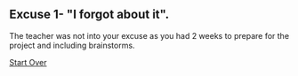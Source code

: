 Excuse 1- "I forgot about it".
---
The teacher was not into your excuse as you had 2 weeks to prepare for the project and including brainstorms.

[Start Over](../HavingHwDue.md)
